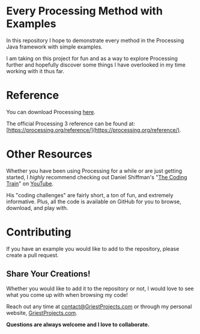 # Every Processing Method with Examples

In this repository I hope to demonstrate every method in the Processing Java framework with simple examples.

I am taking on this project for fun and as a way to explore Processing further and hopefully discover some things I have overlooked in my time working with it thus far.

# Reference

You can download Processing [here](https://processing.org/download/).

The official Processing 3 reference can be found at: [https://processing.org/reference/](https://processing.org/reference/).

# Other Resources

Whether you have been using Processing for a while or are just getting started, I *highly* recommend checking out Daniel Shiffman's "[The Coding Train](http://thecodingtrain.com/)" on [YouTube](https://www.youtube.com/user/shiffman).

His "coding challenges" are fairly short, a ton of fun, and extremely informative. Plus, all the code is available on GitHub for you to browse, download, and play with.

# Contributing

If you have an example you would like to add to the repository, please create a pull request.

## Share Your Creations!

Whether you would like to add it to the repository or not, I would love to see what you come up with when browsing my code!

Reach out any time at [contact@GriestProjects.com](mailto:contact@griestprojects.com) or through my personal website, [GriestProjects.com](https://griestprojects.com/).

**Questions are always welcome and I love to collaborate.**